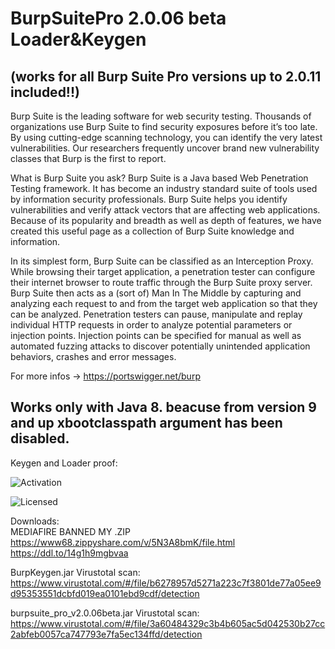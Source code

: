 # BurpSuitePro 2.0.06 beta Loader&Keygen 
## (works for all Burp Suite Pro versions up to 2.0.11 included!!)
Burp Suite is the leading software for web security testing.
Thousands of organizations use Burp Suite to find security exposures before it’s too late. By using cutting-edge scanning technology, you can identify the very latest vulnerabilities. Our researchers frequently uncover brand new vulnerability classes that Burp is the first to report.

What is Burp Suite you ask? Burp Suite is a Java based Web Penetration Testing framework. It has become an industry standard suite of tools used by information security professionals. Burp Suite helps you identify vulnerabilities and verify attack vectors that are affecting web applications. Because of its popularity and breadth as well as depth of features, we have created this useful page as a collection of Burp Suite knowledge and information.

In its simplest form, Burp Suite can be classified as an Interception Proxy. While browsing their target application, a penetration tester can configure their internet browser to route traffic through the Burp Suite proxy server. Burp Suite then acts as a (sort of) Man In The Middle by capturing and analyzing each request to and from the target web application so that they can be analyzed. Penetration testers can pause, manipulate and replay individual HTTP requests in order to analyze potential parameters or injection points. Injection points can be specified for manual as well as automated fuzzing attacks to discover potentially unintended application behaviors, crashes and error messages.

For more infos -> https://portswigger.net/burp

## Works only with Java 8. beacuse from version 9 and up xbootclasspath argument has been disabled.

Keygen and Loader proof:

![Activation](https://preview.ibb.co/ghb9we/Capture.png)

![Licensed](https://preview.ibb.co/d16W9z/Capture2.png)


Downloads:<br>
MEDIAFIRE BANNED MY .ZIP<br>
https://www68.zippyshare.com/v/5N3A8bmK/file.html
https://ddl.to/14g1h9mgbvaa


BurpKeygen.jar Virustotal scan:
https://www.virustotal.com/#/file/b6278957d5271a223c7f3801de77a05ee9d95353551dcbfd019ea0101ebd9cdf/detection

burpsuite_pro_v2.0.06beta.jar Virustotal scan:
https://www.virustotal.com/#/file/3a60484329c3b4b605ac5d042530b27cc2abfeb0057ca747793e7fa5ec134ffd/detection
